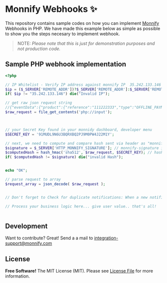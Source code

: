 # Monnify Webhooks  ✨
 
This repository contains sample codes on how you can implement  [Monnify](https://monnify.com/) Webhooks in PHP. We have made this example below as simple as possible to show you the steps necesary to implement webhook.

> NOTE:
> *Please note that this is just for demonstration purposes and not production code.*
 
## Sample PHP webhook implementation



```php
<?php

// IP Whitelist - Verify IP address against monnify IP  35.242.133.146
$ip = ($_SERVER['REMOTE_ADDR'])?$_SERVER['REMOTE_ADDR']:$_SERVER['REMOTE_HOST'];
if( $ip != "35.242.133.146") die("Invalid IP");

// get raw json request string 
//{"eventData":{"product":{"reference":"111222333","type":"OFFLINE_PAYMENT_AGENT"},"transactionReference":"MNFY|76|20211117154810|000001","paymentReference":"0.01462001097368737","paidOn":"17/11/2021 3:48:10 PM","paymentDescription":"Mockaroo Jesse","metaData":{},"destinationAccountInformation":{},"paymentSourceInformation":{},"amountPaid":78000,"totalPayable":78000,"offlineProductInformation":{"code":"41470","type":"DYNAMIC"},"cardDetails":{},"paymentMethod":"CASH","currency":"NGN","settlementAmount":77600,"paymentStatus":"PAID","customer":{"name":"Mockaroo Jesse","email":"111222333@ZZAMZ4WT4Y3E.monnify"}},"eventType":"SUCCESSFUL_TRANSACTION"}
$raw_request = file_get_contents('php://input');



// your Secret Key found in your monnidy dashboard, developer menu
$SECRET_KEY = '91MUDL9N6U3BQRXBQ2PJ9M0PW4J22M1Y';

// next, we need to compute and compare hash sent via header as "monnify-signature". To check if it is same as hash we generate using our secret key and the request payload. If it is not then the request is rejected
$signature = $_SERVER['HTTP_MONNIFY_SIGNATURE']; // monnify-signature is sent as an header to your webhook endpoint, we get the value and store in this variable
$computedHash = hash_hmac('sha512', $raw_request, $SECRET_KEY); // hash generated
if( $computedHash != $signature) die("invalid Hash");


echo "OK";

// parse request to array
$request_array = json_decode( $raw_request );


// Don't forget to Check for duplicate notifications: When a new notification is received, always check that this has not been processed before giving value bfore, you can do this by tracing all notification with your own reference and alo monnify reference and update status once it has been proceesed

// Process your business logic here... give user value.. that's all!



 ```
 
 
## Development

Want to contribute? Great! Send a a mail to integration-support@monnify.com

## License
**Free Software!**
The MIT License (MIT). Please see [License File](LICENSE.md) for more information.

[link-author]: https://jimiejosh.com
 
   [l1]: <https://github.com/jimiejosh/monnify-php-sample-codes/tree/master/sample-codes/authentication/README.md>
   [l2]: <https://github.com/jimiejosh/monnify-php-sample-codes/tree/master/sample-codes/webhooks/README.md>
   [l3]: <https://github.com/jimiejosh/monnify-php-sample-codes/tree/master/sample-codes/reservedaccount/README.md>
   [l4]: <https://github.com/jimiejosh/monnify-php-sample-codes/tree/master/sample-codes/bankverification/README.md>
   [l5]: <https://github.com/jimiejosh/monnify-php-sample-codes/tree/master/sample-codes/transfer/README.md>
   [l6]: <https://github.com/jimiejosh/monnify-php-sample-codes/tree/master/sample-codes/card/README.md>
